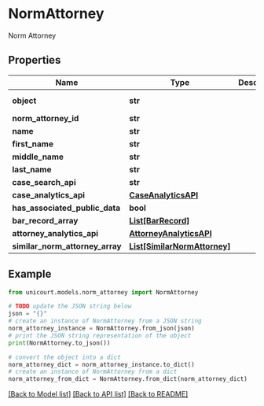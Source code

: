# NormAttorney

Norm Attorney

## Properties

Name | Type | Description | Notes
------------ | ------------- | ------------- | -------------
**object** | **str** |  | [default to 'NormAttorney']
**norm_attorney_id** | **str** |  | 
**name** | **str** |  | 
**first_name** | **str** |  | 
**middle_name** | **str** |  | 
**last_name** | **str** |  | 
**case_search_api** | **str** |  | 
**case_analytics_api** | [**CaseAnalyticsAPI**](CaseAnalyticsAPI.md) |  | 
**has_associated_public_data** | **bool** |  | 
**bar_record_array** | [**List[BarRecord]**](BarRecord.md) |  | 
**attorney_analytics_api** | [**AttorneyAnalyticsAPI**](AttorneyAnalyticsAPI.md) |  | 
**similar_norm_attorney_array** | [**List[SimilarNormAttorney]**](SimilarNormAttorney.md) |  | 

## Example

```python
from unicourt.models.norm_attorney import NormAttorney

# TODO update the JSON string below
json = "{}"
# create an instance of NormAttorney from a JSON string
norm_attorney_instance = NormAttorney.from_json(json)
# print the JSON string representation of the object
print(NormAttorney.to_json())

# convert the object into a dict
norm_attorney_dict = norm_attorney_instance.to_dict()
# create an instance of NormAttorney from a dict
norm_attorney_from_dict = NormAttorney.from_dict(norm_attorney_dict)
```
[[Back to Model list]](../README.md#documentation-for-models) [[Back to API list]](../README.md#documentation-for-api-endpoints) [[Back to README]](../README.md)


